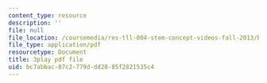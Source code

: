 ```yaml
---
content_type: resource
description: ''
file: null
file_location: /coursemedia/res-tll-004-stem-concept-videos-fall-2013/bc7abbac87c2779ddd2885f2821535c4_6HtVKlFNb2A.pdf
file_type: application/pdf
resourcetype: Document
title: 3play pdf file
uid: bc7abbac-87c2-779d-dd28-85f2821535c4
---
```

